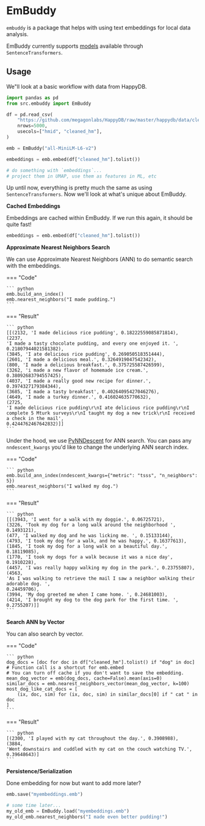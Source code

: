 # EmBuddy

`embuddy` is a package that helps with using text embeddings for local data analysis.

EmBuddy currently supports [models](https://www.sbert.net/docs/pretrained_models.html) available through `SentenceTransformers`.

## Usage

We"ll look at a basic workflow with data from HappyDB.

```python
import pandas as pd
from src.embuddy import EmBuddy

df = pd.read_csv(
    "https://github.com/megagonlabs/HappyDB/raw/master/happydb/data/cleaned_hm.csv",
    nrows=5000,
    usecols=["hmid", "cleaned_hm"],
)

emb = EmBuddy("all-MiniLM-L6-v2")

embeddings = emb.embed(df["cleaned_hm"].tolist())

# do something with `embeddings`...
# project them in UMAP, use them as features in ML, etc
```

Up until now, everything is pretty much the same as using `SentenceTransformers`. Now we'll look at what's unique about EmBuddy.

**Cached Embeddings**

Embeddings are cached within EmBuddy. If we run this again, it should be quite fast!

```python
embeddings = emb.embed(df["cleaned_hm"].tolist())
```

**Approximate Nearest Neighbors Search**

We can use Approximate Nearest Neighbors (ANN) to do semantic search with the embeddings.

=== "Code"

    ``` python
    emb.build_ann_index()
    emb.nearest_neighbors("I made pudding.")
    ```

=== "Result"

    ``` python
    [[(2132, 'I made delicious rice pudding', 0.18222559085871814),
    (2237,
    'I made a tasty chocolate pudding, and every one enjoyed it. ',
    0.21807944021581382),
    (3845, 'I ate delicious rice pudding', 0.269050518351444),
    (2601, 'I made a delicious meal.', 0.3264919047542342),
    (800, 'I made a delicious breakfast.', 0.375725587426599),
    (3262, 'i made a new flavor of homemade ice cream.', 0.38092683794557425),
    (4037, 'I made a really good new recipe for dinner.', 0.3974327179384344),
    (3685, 'I made a tasty breakfast', 0.40264095427046276),
    (4649, 'I made a turkey dinner.', 0.416024635770632),
    (2725,
    'I made delicious rice pudding\r\nI ate delicious rice pudding\r\nI complete 5 Mturk surveys\r\nI taught my dog a new trick\r\nI received a check in the mail',
    0.4244762467642832)]]
    ```

Under the hood, we use [PyNNDescent](https://pynndescent.readthedocs.io/en/latest/index.html) for ANN search. You can pass any `nndescent_kwargs` you'd like to change the underlying ANN search index.

=== "Code"

    ``` python
    emb.build_ann_index(nndescent_kwargs={"metric": "tsss", "n_neighbors": 5})
    emb.nearest_neighbors("I walked my dog.")
    ```

=== "Result"

    ``` python
    [[(3943, 'I went for a walk with my doggie.', 0.06725721),
    (3226, 'Took my dog for a long walk around the neighborhood ', 0.1493121),
    (477, 'I walked my dog and he was licking me. ', 0.15133144),
    (4793, 'I took my dog for a walk, and he was happy.', 0.16377613),
    (1845, 'I took my dog for a long walk on a beautiful day.', 0.18119085),
    (1770, 'I took my dogs for a walk because it was a nice day', 0.1910228),
    (4457, 'I was really happy walking my dog in the park.', 0.23755807),
    (4563,
    'As I was walking to retrieve the mail I saw a neighbor walking their adorable dog. ',
    0.24459706),
    (3994, 'My dog greeted me when I came home. ', 0.24681003),
    (4214, 'I brought my dog to the dog park for the first time. ', 0.2755207)]]
    ```

**Search ANN by Vector**

You can also search by vector. 

=== "Code"

    ``` python
    dog_docs = [doc for doc in df["cleaned_hm"].tolist() if "dog" in doc]
    # Function call is a shortcut for emb.embed
    # You can turn off cache if you don't want to save the embedding.
    mean_dog_vector = emb(dog_docs, cache=False).mean(axis=0)
    similar_docs = emb.nearest_neighbors_vector(mean_dog_vector, k=100)
    most_dog_like_cat_docs = [
        (ix, doc, sim) for (ix, doc, sim) in similar_docs[0] if " cat " in doc
    ]
    ```

=== "Result"

    ``` python
    [(2300, 'I played with my cat throughout the day.', 0.3908988),
    (3884,
    'Went downstairs and cuddled with my cat on the couch watching TV.',
    0.39648643)]
    ```

**Persistence/Serialization**

Done embedding for now but want to add more later?

```python
emb.save("myembeddings.emb")

# some time later... 
my_old_emb = EmBuddy.load("myembeddings.emb")
my_old_emb.nearest_neighbors("I made even better pudding!")
```
